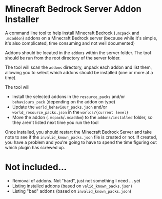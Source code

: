 # Minecraft Bedrock Server Addon Installer
A command line tool to help install Minecraft Bedrock (`.mcpack` and `.mcaddon`) addons on a Minecraft Bedrock server (because while it's simple, it's also complicated, time consuming and not well documented)

Addons should be located in the `addons` within the server folder.  The tool should be run from the root directory of the server folder.

The tool will scan the `addons` directory, unpack each addon and list them, allowing you to select which addons should be installed (one or more at a time).

The tool will 

* Install the selected addons in the `resource_packs` and/or `behaviours_pack` (depending on the addon on type)
* Update the `world_behaviour_packs.json` and/or `world_resource_packs.json` in the `worlds/{current level}`
* Move the addon (`.mcpack`/`.mcaddon`) to the `addons/installed` folder, so they aren't listed next time you run the tool

Once installed, you should restart the Minecraft Bedrock Server and take note to see if the `invalid_known_packs.json` file is created or not.  If created, you have a problem and you're going to have to spend the time figuring out which plugin has screwed up.

# Not included...

* Removal of addons.  Not "hard", just not something I need ... yet
* Listing installed addons (based on `valid_known_packs.json`)
* Listing "bad" addons (based on `invalid_known_packs.json`)
